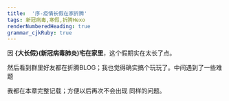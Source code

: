 ```yaml
---
title:  '序-疫情长假在家折腾' 
tags: 新冠病毒,寒假,折腾Hexo
renderNumberedHeading: true
grammar_cjkRuby: true
---
```


因 **{大长假}(新冠病毒肺炎)宅在家里**，这个假期实在太长了点。

然后看到群里好友都在折腾BLOG；我也觉得确实搞个玩玩了。中间遇到了一些难题

我都在本章完整记载；方便以后再次不会出现 同样的问题。